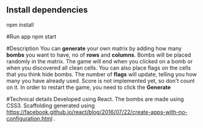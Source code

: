 ## Install dependencies
npm install

#Run app
npm start

#Description
You can **generate** your own matrix by adding how many **bombs** you want to have, no of **rows** and **columns**.
Bombs will be placed randomly in the matrix. The game will end when you clicked on a bomb or when you discovered all clean cells.
You can also place flags on the cells that you think hide bombs. The number of **flags** will update, telling you how many you have already used. Score is not implemented yet, so don't count on it.
In order to restart the game, you need to click the **Generate** 

#Technical details
Developed using React. The bombs are made using CSS3. Scaffolding generated using https://facebook.github.io/react/blog/2016/07/22/create-apps-with-no-configuration.html . 
